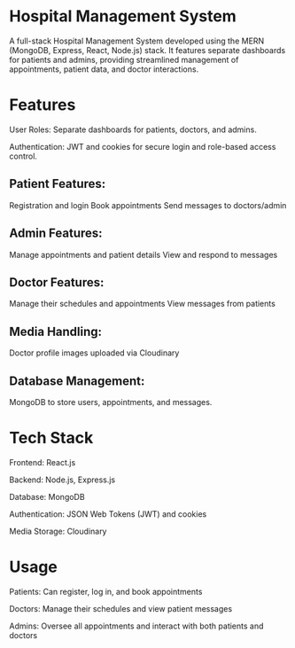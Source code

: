 # Hospital Management System
A full-stack Hospital Management System developed using the MERN (MongoDB, Express, React, Node.js) stack. It features separate dashboards for patients and admins, providing streamlined management of appointments, patient data, and doctor interactions.

# Features
User Roles: Separate dashboards for patients, doctors, and admins.

Authentication: JWT and cookies for secure login and role-based access control.

## Patient Features:
Registration and login
Book appointments
Send messages to doctors/admin

## Admin Features:
Manage appointments and patient details
View and respond to messages

## Doctor Features:
Manage their schedules and appointments
View messages from patients

## Media Handling:
Doctor profile images uploaded via Cloudinary

## Database Management:
MongoDB to store users, appointments, and messages.

# Tech Stack
Frontend: React.js

Backend: Node.js, Express.js

Database: MongoDB

Authentication: JSON Web Tokens (JWT) and cookies

Media Storage: Cloudinary

# Usage
Patients: Can register, log in, and book appointments

Doctors: Manage their schedules and view patient messages

Admins: Oversee all appointments and interact with both patients and doctors
